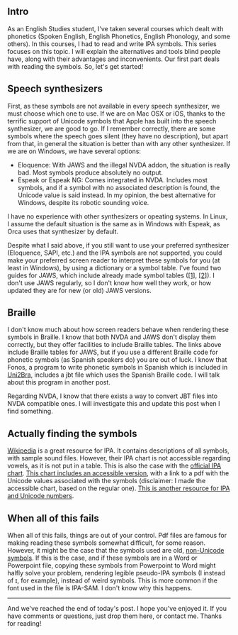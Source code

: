 <!--
.. title: Phonetic symbols (part 1): reading
.. slug: phonetic-symbols-part-1-reading
.. date: 2018-06-05 14:00:00 +02:00
.. tags: accessibility, Eloquence, Espeak, IOs, JAWS, linguistics, Mac, NVDA, phonetics, Unicode, VoiceOver, Windows, IPA
.. category: 
.. link: 
.. description: 
.. type: text
-->

## Intro

As an English Studies student, I've taken several courses which dealt with phonetics (Spoken English, English Phonetics, English Phonology, and some others). In this courses, I had to read and write IPA symbols. This series focuses on this topic. I will explain the alternatives and tools blind people have, along with their advantages and inconvenients. Our first part deals with reading the symbols. So, let's get started!

## Speech synthesizers

First, as these symbols are not available in every speech synthesizer, we must choose which one to use. If we are on Mac OSX or iOS, thanks to the terrific 
support of Unicode symbols that Apple has built into the speech synthesizer, we are good to go. If I remember correctly, there are some symbols where the speech 
goes silent (they have no description), but apart from that, in general the situation is better than with any other synthesizer. If we are on Windows, we have several options:

* Eloquence: With JAWS and the illegal NVDA addon, the situation is really bad. Most symbols produce absolutely no output.
* Espeak or Espeak NG: Comes integrated in NVDA. Includes most symbols, and if a symbol with no associated description is found, the Unicode value is said instead. In my opinion, the best alternative for Windows, despite its robotic sounding voice. 

I have no experience with other synthesizers or opeating systems. In Linux, I assume the default situation is the same as in Windows with Espeak, as Orca uses that synthesizer by default.

Despite what I said above, if you still want to use your preferred synthesizer (Eloquence, SAPI, etc.) and the IPA symbols are not supported, you could make your preferred screen reader to interpret these symbols for you (at least in Windows), by using a dictionary or a symbol table. I've found two guides for JAWS, which include already made symbol tables ([\[1\]][l1], [\[2\]][l2]). I don't use JAWS regularly, so I don't know how well they work, or how updated they are for new (or old) JAWS versions. 

[l1]: http://accessibility.psu.edu/foreignlanguages/jawssymbols/
[l2]: http://www.ruf.rice.edu/~reng/jaws-ipa.html

## Braille

I don't know much about how screen readers behave when rendering these symbols in Braille. I know that both NVDA and JAWS don't display them correctly, but they offer facilities to include Braille tables. The  links above include Braille tables for JAWS, but if you use a different Braille code for phonetic symbols (as Spanish speakers do) you are out of luck. I know that Fonos, a program to write phonetic symbols in Spanish which is included in [Uni2Bra], includes a jbt file which uses the Spanish Braille code. I will talk about this program in another post.

Regarding NVDA, I know that there exists a way to convert JBT files into NVDA compatible ones. I will investigate this and update this post when I find something.

[Uni2Bra]: ftp://ftp.once.es/pub/utt/tiflosoftware/Miscelanea/uni2bra.zip

## Actually finding the symbols

[Wikipedia] is a great resource for IPA. It contains descriptions of all symbols, with sample sound files. However, their IPA chart is not accessible regarding vowels, as it is not put in a table. This is also the case with the [official IPA chart]. [This chart  includes an accessible version][wipachart], with a link to a pdf with the Unicode values associated with the symbols (disclaimer: I made the accessible chart, based on the regular one). [This is another resource for IPA and Unicode numbers][Wells].

[Wikipedia]: https://en.wikipedia.org/wiki/International_Phonetic_Alphabet
[official IPA chart]: https://www.internationalphoneticassociation.org/content/full-ipa-chart
[wipachart]: https://westonruter.github.io/ipa-chart
[Wells]: http://www.phon.ucl.ac.uk/home/wells/ipa-unicode.htm

## When all of this fails

When all of this fails, things are out of your control. Pdf files are famous for making reading these symbols somewhat difficult, for some reason. However, it might be the case that the symbols used are old, [non-Unicode symbols][Wells2]. If this is the case, and if these symbols are in a Word or Powerpoint file, copying these symbols from Powerpoint to Word might halfly solve your problem, rendering legible pseudo-IPA symbols (I instead of ɪ, for example), instead of weird symbols. This is more common if the font used in the file is IPA-SAM. I don't know why this happens.

[Wells2]: https://phonetic-blog.blogspot.com/2010/12/ban-legacy-fonts.html

---

And we've reached the end of today's post. I hope you've enjoyed it. If you have comments or questions, just drop them here, or contact me. Thanks for reading!

